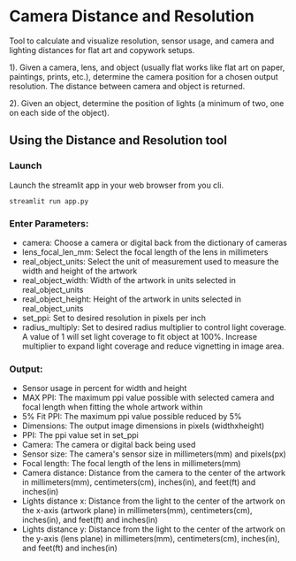 # Camera Distance and Resolution

Tool to calculate and visualize resolution, sensor usage, and camera and lighting distances for flat art and copywork setups.

1). Given a camera, lens, and object (usually flat works like flat art on paper, paintings, prints, etc.), determine the camera position for a chosen output resolution. The distance between camera and object is returned.

2). Given an object, determine the position of lights (a minimum of two, one on each side of the object).

## Using the Distance and Resolution tool

### Launch

Launch the streamlit app in your web browser from you cli.

```commandline
streamlit run app.py
```

### Enter Parameters:
* camera: Choose a camera or digital back from the dictionary of cameras
* lens_focal_len_mm: Select the focal length of the lens in millimeters
* real_object_units: Select the unit of measurement used to measure the width and height of the artwork
* real_object_width: Width of the artwork in units selected in real_object_units
* real_object_height: Height of the artwork in units selected in real_object_units
* set_ppi: Set to desired resolution in pixels per inch
* radius_multiply: Set to desired radius multiplier to control light coverage. A value of 1 will set light coverage to fit object at 100%. Increase multiplier to expand light coverage and reduce vignetting in image area.

### Output:
* Sensor usage in percent for width and height
* MAX PPI: The maximum ppi value possible with selected camera and focal length when fitting the whole artwork within
* 5% Fit PPI: The maximum ppi value possible reduced by 5%
* Dimensions: The output image dimensions in pixels (widthxheight)
* PPI: The ppi value set in set_ppi
* Camera: The camera or digital back being used
* Sensor size: The camera's sensor size in millimeters(mm) and pixels(px)
* Focal length: The focal length of the lens in millimeters(mm)
* Camera distance: Distance from the camera to the center of the artwork in millimeters(mm), centimeters(cm), inches(in), and feet(ft) and inches(in)
* Lights distance x: Distance from the light to the center of the artwork on the x-axis (artwork plane) in millimeters(mm), centimeters(cm), inches(in), and feet(ft) and inches(in)
* Lights distance y: Distance from the light to the center of the artwork on the y-axis (lens plane) in millimeters(mm), centimeters(cm), inches(in), and feet(ft) and inches(in)